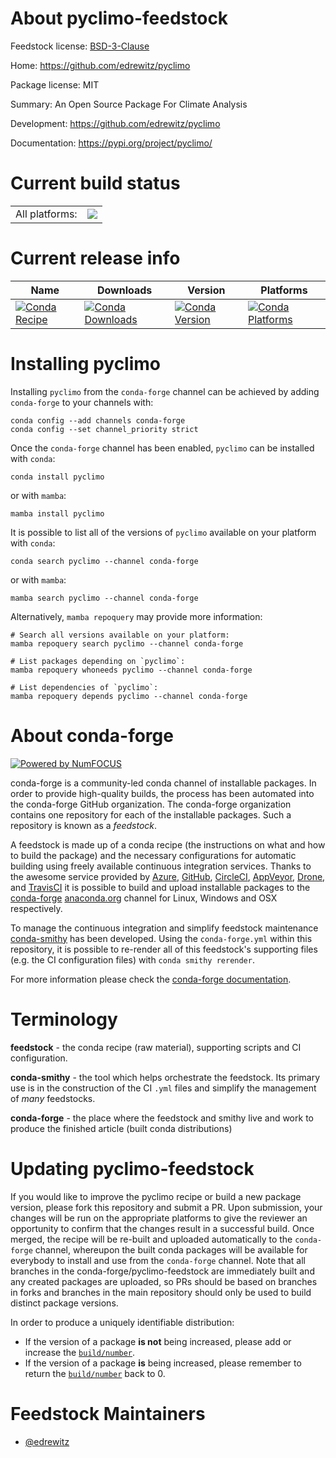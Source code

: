 About pyclimo-feedstock
=======================

Feedstock license: [BSD-3-Clause](https://github.com/conda-forge/pyclimo-feedstock/blob/main/LICENSE.txt)

Home: https://github.com/edrewitz/pyclimo

Package license: MIT

Summary: An Open Source Package For Climate Analysis

Development: https://github.com/edrewitz/pyclimo

Documentation: https://pypi.org/project/pyclimo/

Current build status
====================


<table><tr><td>All platforms:</td>
    <td>
      <a href="https://dev.azure.com/conda-forge/feedstock-builds/_build/latest?definitionId=25671&branchName=main">
        <img src="https://dev.azure.com/conda-forge/feedstock-builds/_apis/build/status/pyclimo-feedstock?branchName=main">
      </a>
    </td>
  </tr>
</table>

Current release info
====================

| Name | Downloads | Version | Platforms |
| --- | --- | --- | --- |
| [![Conda Recipe](https://img.shields.io/badge/recipe-pyclimo-green.svg)](https://anaconda.org/conda-forge/pyclimo) | [![Conda Downloads](https://img.shields.io/conda/dn/conda-forge/pyclimo.svg)](https://anaconda.org/conda-forge/pyclimo) | [![Conda Version](https://img.shields.io/conda/vn/conda-forge/pyclimo.svg)](https://anaconda.org/conda-forge/pyclimo) | [![Conda Platforms](https://img.shields.io/conda/pn/conda-forge/pyclimo.svg)](https://anaconda.org/conda-forge/pyclimo) |

Installing pyclimo
==================

Installing `pyclimo` from the `conda-forge` channel can be achieved by adding `conda-forge` to your channels with:

```
conda config --add channels conda-forge
conda config --set channel_priority strict
```

Once the `conda-forge` channel has been enabled, `pyclimo` can be installed with `conda`:

```
conda install pyclimo
```

or with `mamba`:

```
mamba install pyclimo
```

It is possible to list all of the versions of `pyclimo` available on your platform with `conda`:

```
conda search pyclimo --channel conda-forge
```

or with `mamba`:

```
mamba search pyclimo --channel conda-forge
```

Alternatively, `mamba repoquery` may provide more information:

```
# Search all versions available on your platform:
mamba repoquery search pyclimo --channel conda-forge

# List packages depending on `pyclimo`:
mamba repoquery whoneeds pyclimo --channel conda-forge

# List dependencies of `pyclimo`:
mamba repoquery depends pyclimo --channel conda-forge
```


About conda-forge
=================

[![Powered by
NumFOCUS](https://img.shields.io/badge/powered%20by-NumFOCUS-orange.svg?style=flat&colorA=E1523D&colorB=007D8A)](https://numfocus.org)

conda-forge is a community-led conda channel of installable packages.
In order to provide high-quality builds, the process has been automated into the
conda-forge GitHub organization. The conda-forge organization contains one repository
for each of the installable packages. Such a repository is known as a *feedstock*.

A feedstock is made up of a conda recipe (the instructions on what and how to build
the package) and the necessary configurations for automatic building using freely
available continuous integration services. Thanks to the awesome service provided by
[Azure](https://azure.microsoft.com/en-us/services/devops/), [GitHub](https://github.com/),
[CircleCI](https://circleci.com/), [AppVeyor](https://www.appveyor.com/),
[Drone](https://cloud.drone.io/welcome), and [TravisCI](https://travis-ci.com/)
it is possible to build and upload installable packages to the
[conda-forge](https://anaconda.org/conda-forge) [anaconda.org](https://anaconda.org/)
channel for Linux, Windows and OSX respectively.

To manage the continuous integration and simplify feedstock maintenance
[conda-smithy](https://github.com/conda-forge/conda-smithy) has been developed.
Using the ``conda-forge.yml`` within this repository, it is possible to re-render all of
this feedstock's supporting files (e.g. the CI configuration files) with ``conda smithy rerender``.

For more information please check the [conda-forge documentation](https://conda-forge.org/docs/).

Terminology
===========

**feedstock** - the conda recipe (raw material), supporting scripts and CI configuration.

**conda-smithy** - the tool which helps orchestrate the feedstock.
                   Its primary use is in the construction of the CI ``.yml`` files
                   and simplify the management of *many* feedstocks.

**conda-forge** - the place where the feedstock and smithy live and work to
                  produce the finished article (built conda distributions)


Updating pyclimo-feedstock
==========================

If you would like to improve the pyclimo recipe or build a new
package version, please fork this repository and submit a PR. Upon submission,
your changes will be run on the appropriate platforms to give the reviewer an
opportunity to confirm that the changes result in a successful build. Once
merged, the recipe will be re-built and uploaded automatically to the
`conda-forge` channel, whereupon the built conda packages will be available for
everybody to install and use from the `conda-forge` channel.
Note that all branches in the conda-forge/pyclimo-feedstock are
immediately built and any created packages are uploaded, so PRs should be based
on branches in forks and branches in the main repository should only be used to
build distinct package versions.

In order to produce a uniquely identifiable distribution:
 * If the version of a package **is not** being increased, please add or increase
   the [``build/number``](https://docs.conda.io/projects/conda-build/en/latest/resources/define-metadata.html#build-number-and-string).
 * If the version of a package **is** being increased, please remember to return
   the [``build/number``](https://docs.conda.io/projects/conda-build/en/latest/resources/define-metadata.html#build-number-and-string)
   back to 0.

Feedstock Maintainers
=====================

* [@edrewitz](https://github.com/edrewitz/)

